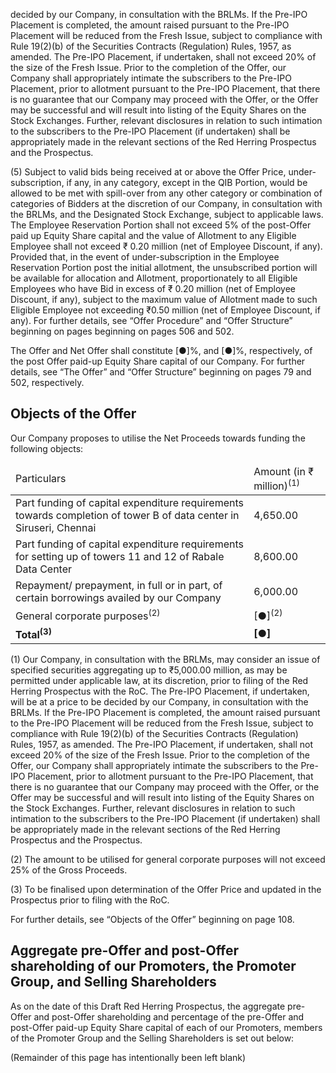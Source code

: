decided by our Company, in consultation with the BRLMs. If the Pre-IPO Placement is completed, the amount raised pursuant to the Pre-IPO Placement will be reduced from the Fresh Issue, subject to compliance with Rule 19(2)(b) of the Securities Contracts (Regulation) Rules, 1957, as amended. The Pre-IPO Placement, if undertaken, shall not exceed 20% of the size of the Fresh Issue. Prior to the completion of the Offer, our Company shall appropriately intimate the subscribers to the Pre-IPO Placement, prior to allotment pursuant to the Pre-IPO Placement, that there is no guarantee that our Company may proceed with the Offer, or the Offer may be successful and will result into listing of the Equity Shares on the Stock Exchanges. Further, relevant disclosures in relation to such intimation to the subscribers to the Pre-IPO Placement (if undertaken) shall be appropriately made in the relevant sections of the Red Herring Prospectus and the Prospectus.

(5) Subject to valid bids being received at or above the Offer Price, under-subscription, if any, in any category, except in the QIB Portion, would be allowed to be met with spill-over from any other category or combination of categories of Bidders at the discretion of our Company, in consultation with the BRLMs, and the Designated Stock Exchange, subject to applicable laws. The Employee Reservation Portion shall not exceed 5% of the post-Offer paid up Equity Share capital and the value of Allotment to any Eligible Employee shall not exceed ₹ 0.20 million (net of Employee Discount, if any). Provided that, in the event of under-subscription in the Employee Reservation Portion post the initial allotment, the unsubscribed portion will be available for allocation and Allotment, proportionately to all Eligible Employees who have Bid in excess of ₹ 0.20 million (net of Employee Discount, if any), subject to the maximum value of Allotment made to such Eligible Employee not exceeding ₹0.50 million (net of Employee Discount, if any). For further details, see “Offer Procedure” and “Offer Structure” beginning on pages beginning on pages 506 and 502.

The Offer and Net Offer shall constitute [●]%, and [●]%, respectively, of the post Offer paid-up Equity Share capital of our Company. For further details, see “The Offer” and “Offer Structure” beginning on pages 79 and 502, respectively.

## Objects of the Offer

Our Company proposes to utilise the Net Proceeds towards funding the following objects:

<table><thead><tr><td>Particulars</td><td>Amount (in ₹ million)<sup>(1)</sup></td></tr></thead><tbody><tr><td>Part funding of capital expenditure requirements towards completion of tower B of data center in Siruseri, Chennai</td><td>4,650.00</td></tr><tr><td>Part funding of capital expenditure requirements for setting up of towers 11 and 12 of Rabale Data Center</td><td>8,600.00</td></tr><tr><td>Repayment/ prepayment, in full or in part, of certain borrowings availed by our Company</td><td>6,000.00</td></tr><tr><td>General corporate purposes<sup>(2)</sup></td><td>[●]<sup>(2)</sup></td></tr><tr><td><strong>Total<sup>(3)</sup></strong></td><td><strong>[●]</strong></td></tr></tbody></table>

(1) Our Company, in consultation with the BRLMs, may consider an issue of specified securities aggregating up to ₹5,000.00 million, as may be permitted under applicable law, at its discretion, prior to filing of the Red Herring Prospectus with the RoC. The Pre-IPO Placement, if undertaken, will be at a price to be decided by our Company, in consultation with the BRLMs. If the Pre-IPO Placement is completed, the amount raised pursuant to the Pre-IPO Placement will be reduced from the Fresh Issue, subject to compliance with Rule 19(2)(b) of the Securities Contracts (Regulation) Rules, 1957, as amended. The Pre-IPO Placement, if undertaken, shall not exceed 20% of the size of the Fresh Issue. Prior to the completion of the Offer, our Company shall appropriately intimate the subscribers to the Pre-IPO Placement, prior to allotment pursuant to the Pre-IPO Placement, that there is no guarantee that our Company may proceed with the Offer, or the Offer may be successful and will result into listing of the Equity Shares on the Stock Exchanges. Further, relevant disclosures in relation to such intimation to the subscribers to the Pre-IPO Placement (if undertaken) shall be appropriately made in the relevant sections of the Red Herring Prospectus and the Prospectus.

(2) The amount to be utilised for general corporate purposes will not exceed 25% of the Gross Proceeds.

(3) To be finalised upon determination of the Offer Price and updated in the Prospectus prior to filing with the RoC.

For further details, see “Objects of the Offer” beginning on page 108.

## Aggregate pre-Offer and post-Offer shareholding of our Promoters, the Promoter Group, and Selling Shareholders

As on the date of this Draft Red Herring Prospectus, the aggregate pre-Offer and post-Offer shareholding and percentage of the pre-Offer and post-Offer paid-up Equity Share capital of each of our Promoters, members of the Promoter Group and the Selling Shareholders is set out below:

(Remainder of this page has intentionally been left blank)